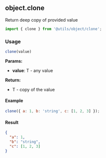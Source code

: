 ## object.clone

Return deep copy of provided value

```javascript
import { clone } from '@utils/object/clone';
```

### Usage

```javascript
clone(value)
```

**Params:**

* **value**: T - any value

**Return:**

* T - copy of the value

#### Example

```javascript
clone({ a: 1, b: 'string', c: [1, 2, 3] });
```

#### Result

```json
{
  "a": 1,
  "b": "string",
  "c": [1, 2, 3]
}
```